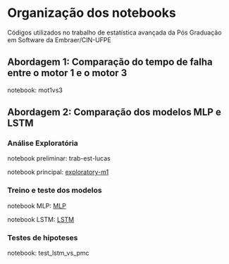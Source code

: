 # Organização dos notebooks
Códigos utilizados no trabalho de estatística avançada da Pós Graduação em Software da Embraer/CIN-UFPE


## Abordagem 1: Comparação do tempo de falha entre o motor 1 e o motor 3
notebook:  mot1vs3

## Abordagem 2: Comparação dos modelos MLP e LSTM

### Análise Exploratória
notebook preliminar: trab-est-lucas

notebook principal: [exploratory-m1](https://github.com/lucas-fpaiva/estatistica_pes/blob/main/exploratory-m1.ipynb)


### Treino e teste dos modelos
notebook MLP: [MLP](https://github.com/lucas-fpaiva/estatistica_pes/blob/main/MLP.ipynb)

notebook LSTM: [LSTM](https://github.com/lucas-fpaiva/estatistica_pes/blob/main/LSTM.ipynb)

### Testes de hipoteses

notebook: test_lstm_vs_pmc
